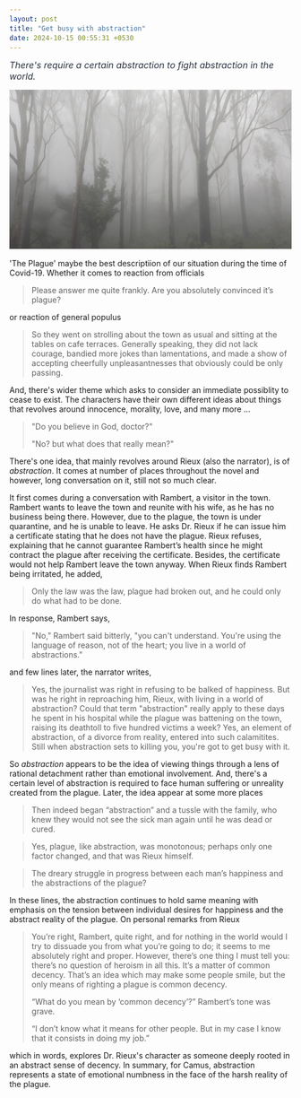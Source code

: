 ```yaml
---
layout: post
title: "Get busy with abstraction"
date: 2024-10-15 00:55:31 +0530
---
```



<i style = "font-size:16px; color: #293241;">There's require a certain abstraction to fight abstraction in the world.</i>

<link rel="stylesheet" href="/style.css" />
<img src="/img/faded tree.jpg" alt="Image 1" class="centered-image">

'The Plague' maybe the best descriptiion of our situation during the time of Covid-19. Whether it comes to reaction from officials
<blockquote>
Please answer me quite frankly. Are you absolutely convinced it’s plague?
</blockquote>
or reaction of general populus
<blockquote>
So they went on strolling about the town as usual and sitting at the tables on cafe terraces. Generally speaking, they did not lack courage, bandied more jokes than lamentations, and made a show of accepting cheerfully unpleasantnesses that obviously could be only passing.
</blockquote>
And, there's wider theme which asks to consider an immediate possiblity to cease to exist. The characters have their own different ideas about things that revolves around innocence, morality, love, and many more ...
<blockquote>
"Do you believe in God, doctor?" <br>

"No? but what does that really mean?"
</blockquote>
<!-- And it's full of ideas that I only somewhat understood but not completely.  -->
There's one idea, that mainly revolves around Rieux (also the narrator), is of <i>abstraction</i>. It comes at number of places throughout the novel and however, long conversation on it, still not so much clear. 

It first comes during a conversation with Rambert, a visitor in the town. Rambert wants to leave the town and reunite with his wife, as he has no business being there. However, due to the plague, the town is under quarantine, and he is unable to leave. He asks Dr. Rieux if he can issue him a certificate stating that he does not have the plague. Rieux refuses, explaining that he cannot guarantee Rambert’s health since he might contract the plague after receiving the certificate. Besides, the certificate would not help Rambert leave the town anyway. When Rieux finds Rambert being irritated, he added,
<blockquote>
Only the law was the law, plague had broken out, and he could only do what had to be done.
</blockquote>
In response, Rambert says,
<blockquote>
"No," Rambert said bitterly, "you can't understand. You're using the language of reason, not of the heart; you live in a world of abstractions."
</blockquote>
and few lines later, the narrator writes,
<blockquote>
Yes, the journalist was right in refusing to be balked of happiness. But was he right in reproaching him, Rieux, with living in a world of abstraction? Could that term "abstraction" really apply to these days he spent in his hospital while the plague was battening on the town, raising its deathtoll to five hundred victims a week? Yes, an element of abstraction, of a divorce from reality, entered into such calamitites. Still when abstraction sets to killing you, you're got to get busy with it.
</blockquote>
So <i>abstraction</i> appears to be the idea of viewing things through a lens of rational detachment rather than emotional involvement. And, there's a certain level of abstraction is required to face human suffering or unreality created from the plague. Later, the idea appear at some more places
<blockquote>
Then indeed began “abstraction” and a tussle with the family, who knew they would not see the sick man again until he was dead or cured.
</blockquote>

<blockquote>
Yes, plague, like abstraction, was monotonous; perhaps only one factor changed, and that was Rieux himself.
</blockquote>

<blockquote>
The dreary struggle in progress between each man’s happiness and the abstractions of the plague?
</blockquote>

In these lines, the abstraction continues to hold same meaning with emphasis on the tension between individual desires for happiness and the abstract reality of the plague. On personal remarks from Rieux 
<blockquote>
You’re right, Rambert, quite right, and for nothing in the world would I try to dissuade you from what you’re going to do; it seems to me absolutely right and proper. However, there’s one thing I must tell you: there’s no question of heroism in all this. It’s a matter of common decency. That’s an idea which may make some people smile, but the only means of righting a plague is common decency.<br>

“What do you mean by ‘common decency’?” Rambert’s tone was grave.<br>

“I don’t know what it means for other people. But in my case I know that it consists in doing my job.”
</blockquote>
which in words, explores Dr. Rieux's character as someone deeply rooted in an abstract sense of decency. In summary, for Camus, abstraction represents a state of emotional numbness in the face of the harsh reality of the plague.

<!-- Apart from this theme of confronting the possibility of ceasing to exist, there are other themes explored through five or six characters. One of the main theme that explored through the narrator (Rieux) on <i>abstraction</i> which I did not understood so well on the first read, but only after when I listned to 'The Partially Examined Life' that it started to make more sense. -->



<!-- Covid-19 was the best time to read 'The Plague' which said to be  -->


